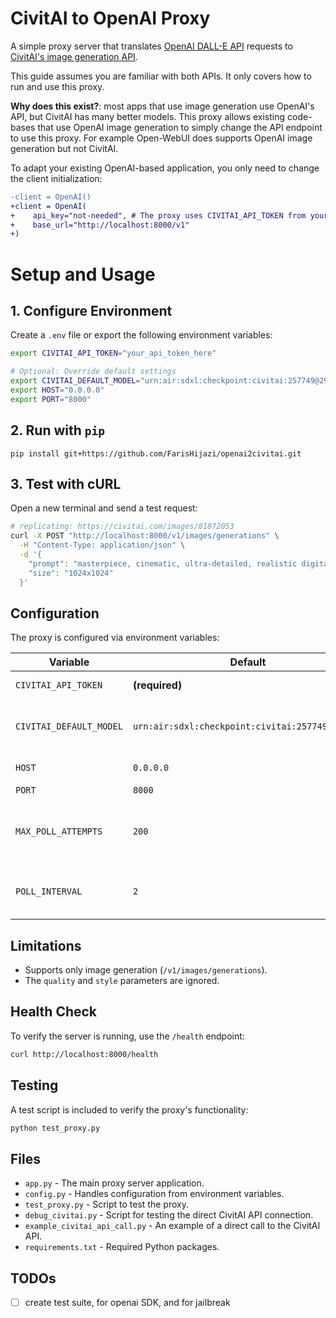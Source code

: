 # CivitAI to OpenAI Proxy

A simple proxy server that translates [OpenAI DALL-E API](https://platform.openai.com/docs/api-reference/images) requests to [CivitAI's image generation API](https://developer.civitai.com/docs/api/introduction).

This guide assumes you are familiar with both APIs. It only covers how to run and use this proxy.

**Why does this exist?**: most apps that use image generation use OpenAI's API, but CivitAI 
has many better models. This proxy allows existing code-bases that use OpenAI image 
generation to simply change the API endpoint to use this proxy. For example Open-WebUI does supports OpenAI image generation but not CivitAI.

To adapt your existing OpenAI-based application, you only need to change the client initialization:

```diff
-client = OpenAI()
+client = OpenAI(
+    api_key="not-needed", # The proxy uses CIVITAI_API_TOKEN from your environment
+    base_url="http://localhost:8000/v1"
+)
```

# Setup and Usage

## 1. Configure Environment
Create a `.env` file or export the following environment variables:

```bash
export CIVITAI_API_TOKEN="your_api_token_here"

# Optional: Override default settings
export CIVITAI_DEFAULT_MODEL="urn:air:sdxl:checkpoint:civitai:257749@290640"
export HOST="0.0.0.0"
export PORT="8000"
```

## 2. Run with `pip`

```
pip install git+https://github.com/FarisHijazi/openai2civitai.git
```

## 3. Test with cURL
Open a new terminal and send a test request:

```bash
# replicating: https://civitai.com/images/81872053
curl -X POST "http://localhost:8000/v1/images/generations" \
  -H "Content-Type: application/json" \
  -d '{
    "prompt": "masterpiece, cinematic, ultra-detailed, realistic digital art, shattered planet divided clearly into twelve distinct biome fragments, each fragment representing a unique biome: dense rainforest, icy tundra, arid desert, lush grasslands, volcanic wasteland, deep ocean, floating islands, mystical forest, rocky mountains, luminous crystal caves, urban futuristic cityscape, ethereal astral realm, visually cohesive symbolic formation, vibrant colors, intricate details, glowing edges, symbolic design, cosmic background, trending on artstation, high contrast, high resolution 4K, cinematic lighting\nSteps: 30, CFG scale: 7.5, Sampler: Undefined, Seed: 1878377707, workflow: txt2img, extra: [object Object], Size: 832x1216, draft: false, width: 832, height: 1216, fluxMode: urn:air:flux1:checkpoint:civitai:618692@691639, quantity: 4, baseModel: Flux1, Created Date: 2025-06-12T1037:36.6295151Z, Clip skip: 2\nAdditional networks: urn:air:flux1:lora:civitai:1384710@1564733*0.1",
    "size": "1024x1024"
  }'
```

## Configuration

The proxy is configured via environment variables:

| Variable              | Default                                                 | Description                                  |
|-----------------------|---------------------------------------------------------|----------------------------------------------|
| `CIVITAI_API_TOKEN`   | **(required)**                                          | Your CivitAI API token.                      |
| `CIVITAI_DEFAULT_MODEL`| `urn:air:sdxl:checkpoint:civitai:257749@290640`         | The default CivitAI model to use.            |
| `HOST`                | `0.0.0.0`                                               | Server host.                                 |
| `PORT`                | `8000`                                                  | Server port.                                 |
| `MAX_POLL_ATTEMPTS`   | `200`                                                   | How many times to check if an image is ready. |
| `POLL_INTERVAL`       | `2`                                                     | Seconds to wait between checks.              |

## Limitations

- Supports only image generation (`/v1/images/generations`).
- The `quality` and `style` parameters are ignored.

## Health Check

To verify the server is running, use the `/health` endpoint:

```bash
curl http://localhost:8000/health
```

## Testing

A test script is included to verify the proxy's functionality:

```bash
python test_proxy.py
```

## Files

- `app.py` - The main proxy server application.
- `config.py` - Handles configuration from environment variables.
- `test_proxy.py` - Script to test the proxy.
- `debug_civitai.py` - Script for testing the direct CivitAI API connection.
- `example_civitai_api_call.py` - An example of a direct call to the CivitAI API.
- `requirements.txt` - Required Python packages.

## TODOs

- [ ] create test suite, for openai SDK, and for jailbreak

